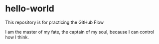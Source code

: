 # hello-world
This repository is for practicing the GitHub Flow

I am the master of my fate, the captain of my soul, because I can control how I think.
